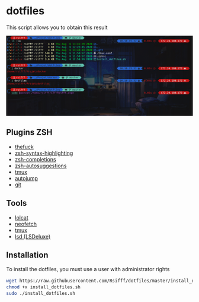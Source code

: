 # dotfiles

This script allows you to obtain this result 

![](images/screen.PNG)

## Plugins ZSH

- [thefuck](https://github.com/nvbn/thefuck)
- [zsh-syntax-highlighting](https://github.com/zsh-users/zsh-syntax-highlighting)
- [zsh-completions](https://github.com/zsh-users/zsh-completions)
- [zsh-autosuggestions](https://github.com/zsh-users/zsh-autosuggestions)
- [tmux](https://github.com/ohmyzsh/ohmyzsh/tree/master/plugins/tmux)
- [autojump](https://github.com/wting/autojump)
- [git](https://github.com/ohmyzsh/ohmyzsh/tree/master/plugins/git)

## Tools 

- [lolcat](https://github.com/busyloop/lolcat)
- [neofetch](https://github.com/dylanaraps/neofetch)
- [tmux](https://github.com/tmux/tmux/wiki)
- [lsd (LSDeluxe)](https://github.com/Peltoche/lsd)

## Installation

To install the dotfiles, you must use a user with administrator rights

```bash
wget https://raw.githubusercontent.com/Rsifff/dotfiles/master/install_dotfiles.sh
chmod +x install_dotfiles.sh
sudo ./install_dotfiles.sh

